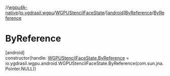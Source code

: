 //[wgpu4k-native](../../../../index.md)/[io.ygdrasil.wgpu](../../index.md)/[WGPUStencilFaceState](../index.md)/[[android]ByReference](index.md)/[ByReference](-by-reference.md)

# ByReference

[android]\
constructor(handle: [WGPUStencilFaceState.ByReference](../../../io.ygdrasil.wgpu.android/-w-g-p-u-stencil-face-state/-by-reference/index.md) = io.ygdrasil.wgpu.android.WGPUStencilFaceState.ByReference(com.sun.jna.Pointer.NULL))